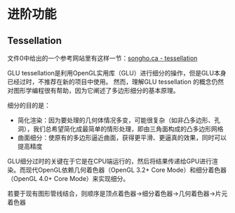 # 进阶功能

## Tessellation

文件0中给出的一个参考网站里有这样一节：[songho.ca - tessellation](https://www.songho.ca/opengl/files/tessellation.zip)

GLU tessellation是利用OpenGL实用库（GLU）进行细分的操作，但是GLU本身已经过时，不推荐在新的项目中使用。 然而，理解GLU tessellation 的概念仍然对图形学编程很有帮助，因为它阐述了多边形细分的基本原理。

细分的目的是：

- 简化渲染：因为要处理的几何体情况多变，可能很复杂（如非凸多边形、孔洞），我们总希望简化成最简单的情形处理，即由三角面构成的凸多边形网格
- 曲面细分：使原有的多边形逼近曲面，获得更平滑、更逼真的效果，同时可以提高精度

GLU细分过时的关键在于它是在CPU端运行的，然后将结果传递给GPU进行渲染。而现代OpenGL依赖几何着色器（OpenGL 3.2+ Core Mode）和细分着色器（OpenGL 4.0+ Core Mode）来实现细分。

若要于现有图形管线结合，则顺序是顶点着色器->细分着色器->几何着色器->片元着色器
